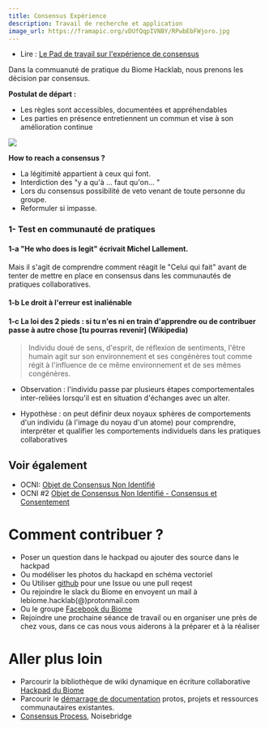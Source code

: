 ```yaml
---
title: Consensus Expérience
description: Travail de recherche et application
image_url: https://framapic.org/vDUfQqpIVNBY/RPwbEbFWjoro.jpg
---
```


- Lire : [Le Pad de travail sur l'expérience de consensus](https://hackpad.com/Consensus-exprience-aJFKkC9EGAv)

Dans la commuanuté de pratique du Biome Hacklab, nous prenons les décision par consensus.

**Postulat de départ :** 

- Les règles sont accessibles, documentées et appréhendables
- Les parties en présence entretiennent un commun et vise à son amélioration continue

![](https://framapic.org/vDUfQqpIVNBY/RPwbEbFWjoro)

**How to reach a consensus ?**

-   La légitimité appartient à ceux qui font.
-   Interdiction des "y a qu'à ... faut qu'on... "
-   Lors du consensus possibilité de veto venant de toute personne du groupe.
-   Reformuler si impasse.  


### 1- Test en communauté de pratiques

 
#### 1-a "He who does is legit" écrivait Michel Lallement.

Mais il s'agit de comprendre comment réagit le "Celui qui fait" avant de tenter de mettre en place en consensus dans les communautés de pratiques collaboratives.
 
#### 1-b Le droit à l'erreur est inaliénable 
 
#### 1-c La loi des 2 pieds : si tu n'es ni en train d'apprendre ou de contribuer passe à autre chose [tu pourras revenir] (Wikipedia) 
 
> Individu doué de sens, d'esprit, de réflexion de sentiments, l'être humain agit sur son environnement et ses congénères tout comme régit à l'influence de ce même environnement et de ses mêmes congénères.

- Observation :  l'individu passe par plusieurs étapes comportementales inter-reliées lorsqu'il est en situation d'échanges avec un alter. 

- Hypothèse : on peut définir deux noyaux sphères de comportements d'un individu (à l'image du noyau d'un atome) pour comprendre, interpréter  et qualifier les comportements individuels dans les pratiques collaboratives

## Voir également

+ OCNI: [Objet de Consensus Non Identifié](https://xavcc.github.io/hsociety/2017/08/26/ocni.html)
+ OCNI #2 [Objet de Consensus Non Identifié - Consensus et Consentement](https://xavcc.github.io/hsociety/2017/10/10/ocni_2.html)

# Comment contribuer ?

- Poser un question dans le hackpad ou ajouter des source dans le hackpad
- Ou modéliser les photos du hackapd en schéma vectoriel
- Ou Utiliser [github](https://github.com/LeBiome/gouvernance) pour une Issue ou une pull reqest 
- Ou rejoindre le slack du Biome en envoyent un mail à lebiome.hacklab(@)protonmail.com
- Ou le groupe [Facebook du Biome](https://www.facebook.com/groups/BioMakers)
- Rejoindre une prochaine séance de travail ou en organiser une près de chez vous, dans ce cas nous vous aiderons à la préparer et à la réaliser

# Aller plus loin

- Parcourir la bibliothèque de wiki dynamique en écriture collaborative [Hackpad du Biome](https://hackpad.com/collection/w69y2zwP9It)
- Parcourir le [démarrage de documentation](https://lebiome.github.io/) protos, projets et ressources communautaires existantes.
- [Consensus Process](https://www.noisebridge.net/wiki/Consensus_Process), Noisebridge
